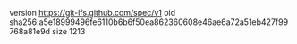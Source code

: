 version https://git-lfs.github.com/spec/v1
oid sha256:a5e18999496fe6110b6b6f50ea862360608e46ae6a72a51eb427f99768a81e9d
size 1213
